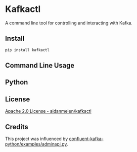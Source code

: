 <!-- [![PyPI](https://img.shields.io/pypi/v/kafkactl_py.svg)](https://pypi.org/project/kafkactl-py/)
[![Dockerhub](https://img.shields.io/docker/v/aidanmelen/kafkactl-py?color=blue&label=docker%20build)](https://hub.docker.com/r/aidanmelen/kafkactl-py)
[![Tests](https://github.com/aidanmelen/kafkactl-py/actions/workflows/tests.yaml/badge.svg)](https://github.com/aidanmelen/kafkactl-py/actions/workflows/tests.yaml)
[![Coverage Status](https://coveralls.io/repos/github/aidanmelen/kafkactl-py/badge.svg?branch=main)](https://coveralls.io/github/aidanmelen/kafkactl-py?branch=main) -->

# Kafkactl

A command line tool for controlling and interacting with Kafka.
## Install

```bash
pip install kafkactl
```

## Command Line Usage

## Python

## License

[Apache 2.0 License - aidanmelen/kafkactl](https://github.com/aidanmelen/kafkactl/blob/main/README.md)

## Credits

This project was influenced by [confluent-kafka-python/examples/adminapi.py](https://github.com/confluentinc/confluent-kafka-python/blob/master/examples/adminapi.py).
